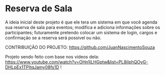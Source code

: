 
<h1> Reserva de Sala </h1>

A ideia inicial deste projeto é que ele tera um sistema em que você agenda sua reserva de sala para eventos; modifica e adiciona informações sobre os participantes; futuramente pretendo colocar um sistema de login, cargos e confirmação se a reserva será possivel ou não. 

CONTRIBUIÇÃO DO PROJETO: https://github.com/JuanNascimentoSouza


Projeto sendo feito com base nos videos dela: https://www.youtube.com/watch?v=OHn1jLHGptw&list=PL8iIphQOyG-DHLpEx1TPItqJamy08fs1D ! 

